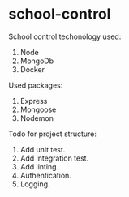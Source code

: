 # school-control

School control
techonology used:

1. Node
2. MongoDb
3. Docker

Used packages:

1. Express
2. Mongoose
3. Nodemon

Todo for project structure:

1. Add unit test.
2. Add integration test.
3. Add linting.
4. Authentication.
5. Logging.

